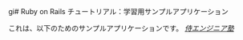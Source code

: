 gi# Ruby on Rails チュートリアル：学習用サンプルアプリケーション

これは、以下のためのサンプルアプリケーションです。
[*侍エンジニア塾*](http://www.sejuku.net/)
